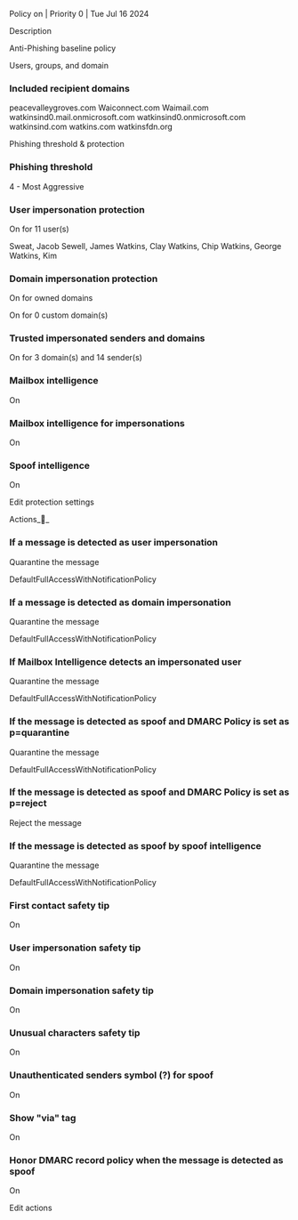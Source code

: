 Policy on | Priority 0 | Tue Jul 16 2024

Description

Anti-Phishing baseline policy

Users, groups, and domain

### Included recipient domains

peacevalleygroves.com
Waiconnect.com
Waimail.com
watkinsind0.mail.onmicrosoft.com
watkinsind0.onmicrosoft.com
watkinsind.com
watkins.com
watkinsfdn.org

Phishing threshold & protection

### Phishing threshold

4 - Most Aggressive

### User impersonation protection

On for 11 user(s)

Sweat, Jacob
Sewell, James
Watkins, Clay
Watkins, Chip
Watkins, George
Watkins, Kim

### Domain impersonation protection

On for owned domains

On for 0 custom domain(s)

### Trusted impersonated senders and domains

On for 3 domain(s) and 14 sender(s)

### Mailbox intelligence

On

### Mailbox intelligence for impersonations

On

### Spoof intelligence

On

Edit protection settings

Actions__

### If a message is detected as user impersonation

Quarantine the message

DefaultFullAccessWithNotificationPolicy

### If a message is detected as domain impersonation

Quarantine the message

DefaultFullAccessWithNotificationPolicy

### If Mailbox Intelligence detects an impersonated user

Quarantine the message

DefaultFullAccessWithNotificationPolicy

### If the message is detected as spoof and DMARC Policy is set as p=quarantine

Quarantine the message

DefaultFullAccessWithNotificationPolicy

### If the message is detected as spoof and DMARC Policy is set as p=reject

Reject the message

### If the message is detected as spoof by spoof intelligence

Quarantine the message

DefaultFullAccessWithNotificationPolicy

### First contact safety tip

On

### User impersonation safety tip

On

### Domain impersonation safety tip

On

### Unusual characters safety tip

On

### Unauthenticated senders symbol (?) for spoof

On

### Show "via" tag

On

### Honor DMARC record policy when the message is detected as spoof

On

Edit actions

